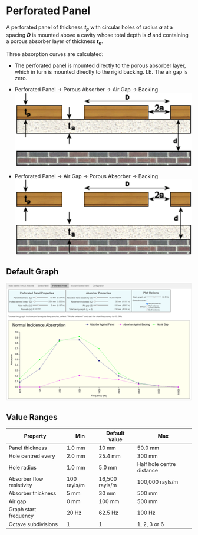 # Perforated Panel

A perforated panel of thickness ***t<sub>p</sub>*** with circular holes of radius ***a*** at a spacing ***D*** is mounted above a cavity whose total depth is ***d*** and containing a porous absorber layer of thickness ***t<sub>a</sub>***.

Three absorption curves are calculated:  

* The perforated panel is mounted directly to the porous absorber layer, which in turn is mounted directly to the rigid backing.  I.E. The air gap is zero.

* Perforated Panel -> Porous Absorber -> Air Gap -> Backing 
    ![Perforated Panel 1](../img/perforated_panel1.png) 

* Perforated Panel -> Air Gap -> Porous Absorber -> Backing
    ![Perforated Panel 2](../img/perforated_panel2.png) 

## Default Graph

![Perforated Panel Screen](../img/perforated_panel_screen.png)

## Value Ranges

| Property | Min | Default value | Max |
|---|---|---|---|
| Panel thickness | 1.0 mm | 10 mm | 50.0 mm
| Hole centred every | 2.0 mm | 25.4 mm | 300 mm
| Hole radius | 1.0 mm | 5.0 mm | Half hole centre distance
| Absorber flow resistivity | 100 rayls/m | 16,500 rayls/m | 100,000 rayls/m 
| Absorber thickness | 5 mm | 30 mm | 500 mm
| Air gap | 0 mm | 100 mm | 500 mm
| Graph start frequency | 20 Hz | 62.5 Hz | 100 Hz
| Octave subdivisions | 1 | 1 | 1, 2, 3 or 6


